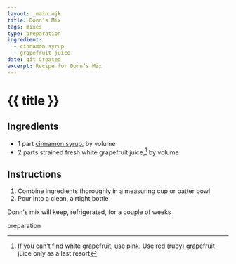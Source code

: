 ```yaml
---
layout: _main.njk
title: Donn’s Mix
tags: mixes
type: preparation
ingredient:
  - cinnamon syrup
  - grapefruit juice
date: git Created
excerpt: Recipe for Donn’s Mix
---
```


<!-- markdownlint-disable MD025 -->
# {{ title }}
<!-- markdownlint-enable MD025 -->

## Ingredients

* 1 part [cinnamon syrup](/mixes/cinnamon-syrup/), by volume
* 2 parts strained fresh white grapefruit juice,[^1] by volume

[^1]: If you can't find white grapefruit, use pink. Use red (ruby) grapefruit juice only as a last resort

## Instructions

1. Combine ingredients thoroughly in a measuring cup or batter bowl
2. Pour into a clean, airtight bottle

<tiki-callout type="note">

  Donn's mix will keep, refrigerated, for a couple of weeks

</tiki-callout>

<div
  class="sr-only"
  data-cat[0]="Preparation"
  data-ingredient[0]="Cinnamon syrup"
  data-ingredient[1]="Grapefruit juice"
  data-pagefind-filter="
    Category[data-cat[0]],
    Ingredient[data-ingredient[0]],
    Ingredient[data-ingredient[1]],
    Syrup[data-ingredient[0]],
    Juice[data-ingredient[1]]
  "
>
</div>

<div class="keywords" aria-hidden>preparation</div>
